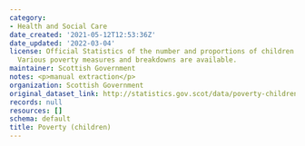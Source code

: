 ```yaml
---
category:
- Health and Social Care
date_created: '2021-05-12T12:53:36Z'
date_updated: '2022-03-04'
license: Official Statistics of the number and proportions of children in poverty.
  Various poverty measures and breakdowns are available.
maintainer: Scottish Government
notes: <p>manual extraction</p>
organization: Scottish Government
original_dataset_link: http://statistics.gov.scot/data/poverty-children
records: null
resources: []
schema: default
title: Poverty (children)
---
```

